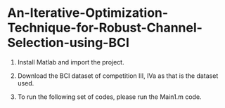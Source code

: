 # An-Iterative-Optimization-Technique-for-Robust-Channel-Selection-using-BCI
1. Install Matlab and import the project. 

2. Download the BCI dataset of competition III, IVa as that is the dataset used.

3. To run the following set of codes, please run the Main1.m code.
